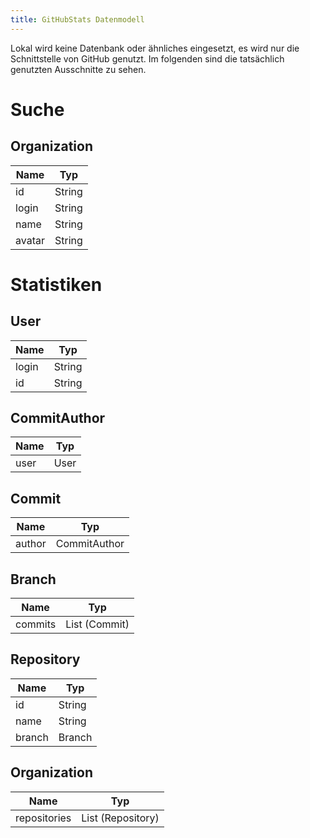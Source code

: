 ```yaml
---
title: GitHubStats Datenmodell
---
```


Lokal wird keine Datenbank oder ähnliches eingesetzt, es wird nur die Schnittstelle von GitHub genutzt. Im folgenden sind die tatsächlich genutzten Ausschnitte zu sehen.

# Suche

## Organization

Name   | Typ
------ | ------
id     | String
login  | String
name   | String
avatar | String

# Statistiken

## User

Name  | Typ
----- | ------
login | String
id    | String

## CommitAuthor

Name | Typ
---- | ----
user | User

## Commit

Name   | Typ
------ | ------------
author | CommitAuthor

## Branch

Name    | Typ
------- | -------------
commits | List (Commit)

## Repository

Name   | Typ
------ | ------
id     | String
name   | String
branch | Branch

## Organization

Name         | Typ
------------ | -----------------
repositories | List (Repository)
